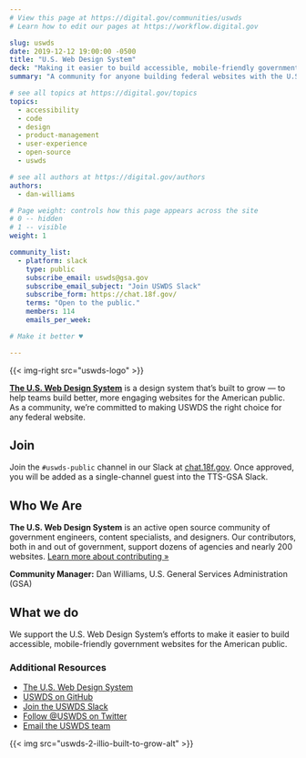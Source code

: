 ```yaml
---
# View this page at https://digital.gov/communities/uswds
# Learn how to edit our pages at https://workflow.digital.gov

slug: uswds
date: 2019-12-12 19:00:00 -0500
title: "U.S. Web Design System"
deck: "Making it easier to build accessible, mobile-friendly government websites for the public."
summary: "A community for anyone building federal websites with the U.S. Web Design System (USWDS) or considering it for a future project."

# see all topics at https://digital.gov/topics
topics:
  - accessibility
  - code
  - design
  - product-management
  - user-experience
  - open-source
  - uswds

# see all authors at https://digital.gov/authors
authors:
  - dan-williams

# Page weight: controls how this page appears across the site
# 0 -- hidden
# 1 -- visible
weight: 1

community_list:
  - platform: slack
    type: public
    subscribe_email: uswds@gsa.gov
    subscribe_email_subject: "Join USWDS Slack"
    subscribe_form: https://chat.18f.gov/
    terms: "Open to the public."
    members: 114
    emails_per_week:

# Make it better ♥

---
```


{{< img-right src="uswds-logo" >}}

[**The U.S. Web Design System**](https://designsystem.digital.gov) is a design system that’s built to grow — to help teams build better, more engaging websites for the American public. As a community, we’re committed to making USWDS the right choice for any federal website.

## Join

Join the `#uswds-public` channel in our Slack at [chat.18f.gov](https://chat.18f.gov/). Once approved, you will be added as a single-channel guest into the TTS-GSA Slack.

## Who We Are

**The U.S. Web Design System** is an active open source community of government engineers, content specialists, and designers. Our contributors, both in and out of government, support dozens of agencies and nearly 200 websites. [Learn more about contributing »](https://github.com/uswds/uswds/blob/develop/CONTRIBUTING.md)

**Community Manager:** Dan Williams, U.S. General Services Administration (GSA)

## What we do
We support the U.S. Web Design System’s efforts to make it easier to build accessible, mobile-friendly government websites for the American public.

### Additional Resources

- [The U.S. Web Design System](https://designsystem.digital.gov/) 
- [USWDS on GitHub](https://github.com/uswds/uswds/) 
- [Join the USWDS Slack](https://chat.18f.gov/) 
- [Follow @USWDS on Twitter](https://twitter.com/uswds?lang=en)
- [Email the USWDS team](mailto:uswds@gsa.gov)

{{< img src="uswds-2-illio-built-to-grow-alt" >}}
